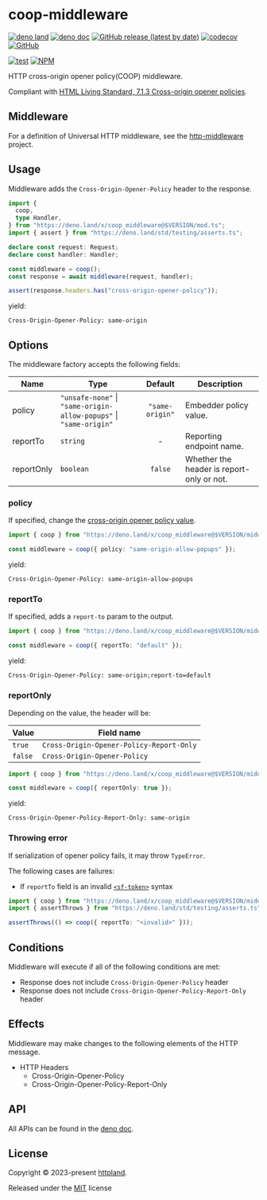 # coop-middleware

[![deno land](http://img.shields.io/badge/available%20on-deno.land/x-lightgrey.svg?logo=deno)](https://deno.land/x/coop_middleware)
[![deno doc](https://doc.deno.land/badge.svg)](https://doc.deno.land/https/deno.land/x/coop_middleware/mod.ts)
[![GitHub release (latest by date)](https://img.shields.io/github/v/release/httpland/coop-middleware)](https://github.com/httpland/coop-middleware/releases)
[![codecov](https://codecov.io/github/httpland/coop-middleware/branch/main/graph/badge.svg)](https://codecov.io/gh/httpland/coop-middleware)
[![GitHub](https://img.shields.io/github/license/httpland/coop-middleware)](https://github.com/httpland/coop-middleware/blob/main/LICENSE)

[![test](https://github.com/httpland/coop-middleware/actions/workflows/test.yaml/badge.svg)](https://github.com/httpland/coop-middleware/actions/workflows/test.yaml)
[![NPM](https://nodei.co/npm/@httpland/coop-middleware.png?mini=true)](https://nodei.co/npm/@httpland/coop-middleware/)

HTTP cross-origin opener policy(COOP) middleware.

Compliant with
[HTML Living Standard, 7.1.3 Cross-origin opener policies](https://html.spec.whatwg.org/multipage/browsers.html#cross-origin-opener-policies).

## Middleware

For a definition of Universal HTTP middleware, see the
[http-middleware](https://github.com/httpland/http-middleware) project.

## Usage

Middleware adds the `Cross-Origin-Opener-Policy` header to the response.

```ts
import {
  coop,
  type Handler,
} from "https://deno.land/x/coop_middleware@$VERSION/mod.ts";
import { assert } from "https://deno.land/std/testing/asserts.ts";

declare const request: Request;
declare const handler: Handler;

const middleware = coop();
const response = await middleware(request, handler);

assert(response.headers.has("cross-origin-opener-policy"));
```

yield:

```http
Cross-Origin-Opener-Policy: same-origin
```

## Options

The middleware factory accepts the following fields:

| Name       | Type                                                                       |     Default     | Description                               |
| ---------- | -------------------------------------------------------------------------- | :-------------: | ----------------------------------------- |
| policy     | `"unsafe-none"` &#124; `"same-origin-allow-popups"` &#124; `"same-origin"` | `"same-origin"` | Embedder policy value.                    |
| reportTo   | `string`                                                                   |        -        | Reporting endpoint name.                  |
| reportOnly | `boolean`                                                                  |     `false`     | Whether the header is report-only or not. |

### policy

If specified, change the
[cross-origin opener policy value](https://html.spec.whatwg.org/multipage/browsers.html#cross-origin-opener-policy-value).

```ts
import { coop } from "https://deno.land/x/coop_middleware@$VERSION/middleware.ts";

const middleware = coop({ policy: "same-origin-allow-popups" });
```

yield:

```http
Cross-Origin-Opener-Policy: same-origin-allow-popups
```

### reportTo

If specified, adds a `report-to` param to the output.

```ts
import { coop } from "https://deno.land/x/coop_middleware@$VERSION/middleware.ts";

const middleware = coop({ reportTo: "default" });
```

yield:

```http
Cross-Origin-Opener-Policy: same-origin;report-to=default
```

### reportOnly

Depending on the value, the header will be:

| Value   | Field name                               |
| ------- | ---------------------------------------- |
| `true`  | `Cross-Origin-Opener-Policy-Report-Only` |
| `false` | `Cross-Origin-Opener-Policy`             |

```ts
import { coop } from "https://deno.land/x/coop_middleware@$VERSION/middleware.ts";

const middleware = coop({ reportOnly: true });
```

yield:

```http
Cross-Origin-Opener-Policy-Report-Only: same-origin
```

### Throwing error

If serialization of opener policy fails, it may throw `TypeError`.

The following cases are failures:

- If `reportTo` field is an invalid
  [`<sf-token>`](https://www.rfc-editor.org/rfc/rfc8941.html#section-3.3.4-3)
  syntax

```ts
import { coop } from "https://deno.land/x/coop_middleware@$VERSION/middleware.ts";
import { assertThrows } from "https://deno.land/std/testing/asserts.ts";

assertThrows(() => coop({ reportTo: "<invalid>" }));
```

## Conditions

Middleware will execute if all of the following conditions are met:

- Response does not include `Cross-Origin-Opener-Policy` header
- Response does not include `Cross-Origin-Opener-Policy-Report-Only` header

## Effects

Middleware may make changes to the following elements of the HTTP message.

- HTTP Headers
  - Cross-Origin-Opener-Policy
  - Cross-Origin-Opener-Policy-Report-Only

## API

All APIs can be found in the
[deno doc](https://doc.deno.land/https/deno.land/x/coop_middleware/mod.ts).

## License

Copyright © 2023-present [httpland](https://github.com/httpland).

Released under the [MIT](./LICENSE) license
